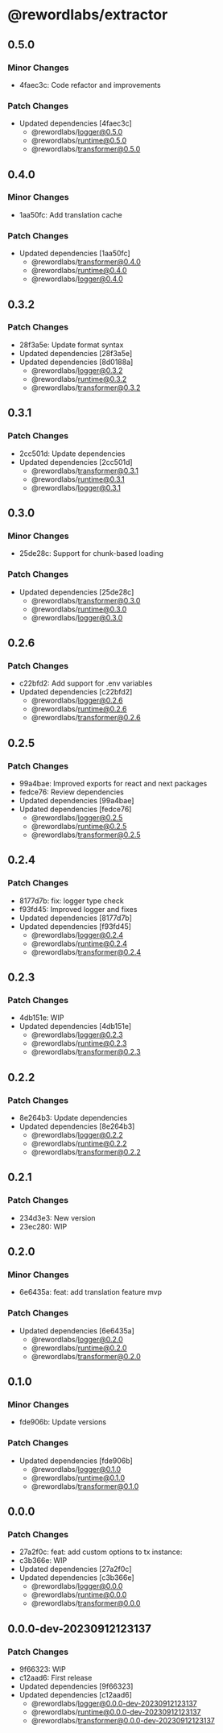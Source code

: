 # @rewordlabs/extractor

## 0.5.0

### Minor Changes

- 4faec3c: Code refactor and improvements

### Patch Changes

- Updated dependencies [4faec3c]
  - @rewordlabs/logger@0.5.0
  - @rewordlabs/runtime@0.5.0
  - @rewordlabs/transformer@0.5.0

## 0.4.0

### Minor Changes

- 1aa50fc: Add translation cache

### Patch Changes

- Updated dependencies [1aa50fc]
  - @rewordlabs/transformer@0.4.0
  - @rewordlabs/runtime@0.4.0
  - @rewordlabs/logger@0.4.0

## 0.3.2

### Patch Changes

- 28f3a5e: Update format syntax
- Updated dependencies [28f3a5e]
- Updated dependencies [8d0188a]
  - @rewordlabs/logger@0.3.2
  - @rewordlabs/runtime@0.3.2
  - @rewordlabs/transformer@0.3.2

## 0.3.1

### Patch Changes

- 2cc501d: Update dependencies
- Updated dependencies [2cc501d]
  - @rewordlabs/transformer@0.3.1
  - @rewordlabs/runtime@0.3.1
  - @rewordlabs/logger@0.3.1

## 0.3.0

### Minor Changes

- 25de28c: Support for chunk-based loading

### Patch Changes

- Updated dependencies [25de28c]
  - @rewordlabs/transformer@0.3.0
  - @rewordlabs/runtime@0.3.0
  - @rewordlabs/logger@0.3.0

## 0.2.6

### Patch Changes

- c22bfd2: Add support for .env variables
- Updated dependencies [c22bfd2]
  - @rewordlabs/logger@0.2.6
  - @rewordlabs/runtime@0.2.6
  - @rewordlabs/transformer@0.2.6

## 0.2.5

### Patch Changes

- 99a4bae: Improved exports for react and next packages
- fedce76: Review dependencies
- Updated dependencies [99a4bae]
- Updated dependencies [fedce76]
  - @rewordlabs/logger@0.2.5
  - @rewordlabs/runtime@0.2.5
  - @rewordlabs/transformer@0.2.5

## 0.2.4

### Patch Changes

- 8177d7b: fix: logger type check
- f93fd45: Improved logger and fixes
- Updated dependencies [8177d7b]
- Updated dependencies [f93fd45]
  - @rewordlabs/logger@0.2.4
  - @rewordlabs/runtime@0.2.4
  - @rewordlabs/transformer@0.2.4

## 0.2.3

### Patch Changes

- 4db151e: WIP
- Updated dependencies [4db151e]
  - @rewordlabs/logger@0.2.3
  - @rewordlabs/runtime@0.2.3
  - @rewordlabs/transformer@0.2.3

## 0.2.2

### Patch Changes

- 8e264b3: Update dependencies
- Updated dependencies [8e264b3]
  - @rewordlabs/logger@0.2.2
  - @rewordlabs/runtime@0.2.2
  - @rewordlabs/transformer@0.2.2

## 0.2.1

### Patch Changes

- 234d3e3: New version
- 23ec280: WIP

## 0.2.0

### Minor Changes

- 6e6435a: feat: add translation feature mvp

### Patch Changes

- Updated dependencies [6e6435a]
  - @rewordlabs/logger@0.2.0
  - @rewordlabs/runtime@0.2.0
  - @rewordlabs/transformer@0.2.0

## 0.1.0

### Minor Changes

- fde906b: Update versions

### Patch Changes

- Updated dependencies [fde906b]
  - @rewordlabs/logger@0.1.0
  - @rewordlabs/runtime@0.1.0
  - @rewordlabs/transformer@0.1.0

## 0.0.0

### Patch Changes

- 27a2f0c: feat: add custom options to tx instance:
- c3b366e: WIP
- Updated dependencies [27a2f0c]
- Updated dependencies [c3b366e]
  - @rewordlabs/logger@0.0.0
  - @rewordlabs/runtime@0.0.0
  - @rewordlabs/transformer@0.0.0

## 0.0.0-dev-20230912123137

### Patch Changes

- 9f66323: WIP
- c12aad6: First release
- Updated dependencies [9f66323]
- Updated dependencies [c12aad6]
  - @rewordlabs/logger@0.0.0-dev-20230912123137
  - @rewordlabs/runtime@0.0.0-dev-20230912123137
  - @rewordlabs/transformer@0.0.0-dev-20230912123137
